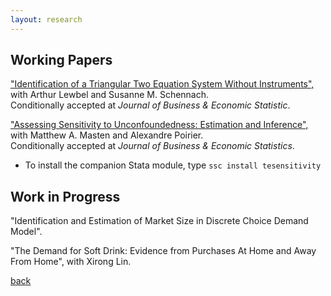 ```yaml
---
layout: research
---
```


## Working Papers

["Identification of a Triangular Two Equation System Without Instruments",](https://drive.google.com/file/d/168iai3BYumnlzspOZf8Uwx8k0Jf7pWPS/view?usp=sharing) with Arthur Lewbel and Susanne M. Schennach.   
Conditionally accepted at *Journal of Business & Economic Statistic*.

["Assessing Sensitivity to Unconfoundedness: Estimation and Inference",](https://arxiv.org/abs/2012.15716) with Matthew A. Masten and Alexandre Poirier.      
Conditionally accepted at *Journal of Business & Economic Statistics*.

*   To install the companion Stata module, type `ssc install tesensitivity`


## Work in Progress

"Identification and Estimation of Market Size in Discrete Choice Demand Model".

"The Demand for Soft Drink: Evidence from Purchases At Home and Away From Home", with Xirong Lin.




[back](./)
